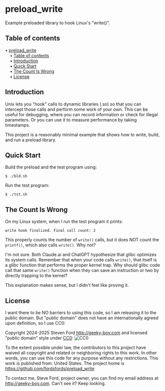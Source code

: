 # preload_write
Example preloaded library to hook Linux's "write()".


## Table of contents

<!-- mdtoc-start -->
&bull; [preload_write](#preload_write)  
&nbsp;&nbsp;&nbsp;&nbsp;&bull; [Table of contents](#table-of-contents)  
&nbsp;&nbsp;&nbsp;&nbsp;&bull; [Introduction](#introduction)  
&nbsp;&nbsp;&nbsp;&nbsp;&bull; [Quick Start](#quick-start)  
&nbsp;&nbsp;&nbsp;&nbsp;&bull; [The Count Is Wrong](#the-count-is-wrong)  
&nbsp;&nbsp;&nbsp;&nbsp;&bull; [License](#license)  
<!-- TOC created by '../mdtoc/mdtoc.pl README.md' (see https://github.com/fordsfords/mdtoc) -->
<!-- mdtoc-end -->


## Introduction

Unix lets you "hook" calls to dynamic libraries (.so) so that you can
intercept those calls and perform some work of your own.
This can be useful for debugging,
where you can record information or check for illegal parameters.
Or you can use it to measure performance by taking timestamps.

This project is a reasonably minimal example that shows how to write,
build, and run a preload library.

## Quick Start

Build the preload and the test program using:
```
$ ./bld.sh
```

Run the test program:
```
$ ./tst.sh
```

## The Count Is Wrong

On my Linux system, when I run the test program it prints:
```
write hook finalized. Final call count: 2
```
This properly counts the number of `write()` calls,
but it does NOT count the `printf()`, which also calls `write()`.
Why not?

I'm not sure.
Both Claude.ai and ChatGPT hypothesize that glibc optimizes its
system calls.
Remember that when your code calls `write()`, that itself is a glibc
function that performs the proper kernel trap.
Why should glibc code call that same `write()` function when they can
save an instruction or two by directly trapping to the kernel?

This explanation makes sense, but I didn't feel like proving it.

## License

I want there to be NO barriers to using this code, so I am releasing it to the public domain.
But "public domain" does not have an internationally agreed upon definition, so I use CC0:

Copyright 2024-2025 Steven Ford http://geeky-boy.com and licensed
"public domain" style under
[CC0](http://creativecommons.org/publicdomain/zero/1.0/):
![CC0](https://licensebuttons.net/p/zero/1.0/88x31.png "CC0")

To the extent possible under law, the contributors to this project have
waived all copyright and related or neighboring rights to this work.
In other words, you can use this code for any purpose without any
restrictions.  This work is published from: United States.  The project home
is https://github.com/fordsfords/preload_write

To contact me, Steve Ford, project owner, you can find my email address
at http://geeky-boy.com.  Can't see it?  Keep looking.

